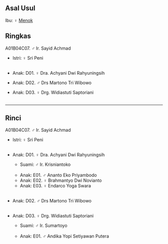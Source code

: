 ## Asal Usul

Ibu: ♀ [Menok][up] 

## Ringkas

A01B04C07. ♂ Ir. Sayid Achmad
	<br/>

*	Istri: ♀ Sri Peni
	<br/><br/>

*	Anak: D01. ♀ Dra. Achyani Dwi Rahyuningsih
*	Anak: D02. ♂ Drs Martono Tri Wibowo
*	Anak: D03. ♀ Drg. Widiastuti Saptoriani
	<br/><br/>


-- -- --

## Rinci

A01B04C07. ♂ Ir. Sayid Achmad
	<br/>

*	Istri: ♀ Sri Peni
	<br/><br/>

*	Anak: D01. ♀ Dra. Achyani Dwi Rahyuningsih
	*	Suami: ♂ Ir. Krisniantoko
	<br/><br/>
	*	Anak: E01. ♂ Ananto Eko Priyambodo
	*	Anak: E02. ♀ Brahmantyo Dwi Novianto
	*	Anak: E03. ♀ Endarco Yoga Swara
	<br/><br/>

*	Anak: D02. ♂ Drs Martono Tri Wibowo
	<br/><br/>

*	Anak: D03. ♀ Drg. Widiastuti Saptoriani
	*	Suami: ♂ Ir. Sumartoyo
	<br/><br/>
	*	Anak: E01. ♂ Andika Yopi Setiyawan Putera
	<br/><br/>

[up]: https://github.com/epsi-rns/gitodipuro/blob/master/tree/A01/B04.md


